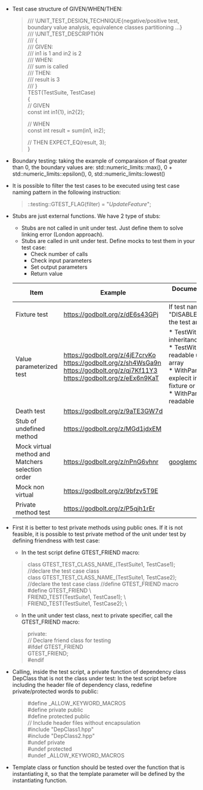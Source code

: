 * Test case structure of GIVEN/WHEN/THEN:
	> /// \UNIT_TEST_DESIGN_TECHNIQUE{negative/positive test, boundary value analysis, equivalence classes partitioning ...}  
	> /// \UNIT_TEST_DESCRIPTION  
	> /// {  
	> ///   GIVEN:  
	> ///      in1 is 1 and in2 is 2  
	> ///   WHEN:  
	> ///      sum is called  
	> ///   THEN:  
	> ///      result is 3  
	> /// }  
	> TEST(TestSuite, TestCase)  
	> {  
	> // GIVEN  
	> const int in1{1}, in2{2};  
	>   
	> // WHEN  
	> const int result = sum(in1, in2);
	> 
	> // THEN
	> EXPECT_EQ(result, 3);  
	> }  
	
* Boundary testing: 
taking the example of comparaison of float greater than 0, the boundary values are: std::numeric_limits<float>::max(), 0 + std::numeric_limits<float>::epsilon(), 0, std::numeric_limits<float>::lowest() 

* It is possible to filter the test cases to be executed using test case naming pattern in the following instruction:  
	> ::testing::GTEST_FLAG(filter) = "*UpdateFeature*";
	
* Stubs are just external functions. We have 2 type of stubs:  
	* Stubs are not called in unit under test. Just define them to solve linking error (London approach).  
	* Stubs are called in unit under test. Define mocks to test them in your test case:  
		- Check number of calls  
		- Check input parameters  
		- Set output parameters  
		- Return value  

	| Item 	| Example 	| Documentation and further R&D 	|
	|---	|---	|---	|
	| Fixture test 	| https://godbolt.org/z/dE6s43GPj 	| If test name start by 	"DISABLED_", gtest will ignore the test and not run it 	|
	| Value parameterized test 	| https://godbolt.org/z/4jE7crvKo https://godbolt.org/z/sh4WsGa9n https://godbolt.org/z/qj7Kf11Y3 https://godbolt.org/z/eEx6n9KaT 	| * TestWithParam : implecit inheritance from ::testing::Test  <br>* 	TestWithParam more readable using ValuesIn C array  <br>* WithParamInterface : 	explecit inheritance from fixture or ::testing::Test  <br>* WithParamInterface 	more readable 	|
	| Death test 	| https://godbolt.org/z/9aTE3GW7d 	| 	|
	| Stub of undefined method 	| https://godbolt.org/z/MGd1jdxEM 	|   	|
	| Mock virtual method and Matchers selection order	| https://godbolt.org/z/nPnG6vhnr 	| [googlemock/scripts/generator](https://git.xfel.eu/karaboDevices/googletest/tree/master/googlemock/scripts/generator) 	|
	| Mock non virtual 	| https://godbolt.org/z/9bfzv5T9E 	|   	|
	| Private method test 	| https://godbolt.org/z/P5qjh1rEr 	|  	|

* First it is better to test private methods using public ones. If it is not feasible, it is possible to test private method of the unit under test by defining friendness with test case:
	* In the test script define GTEST_FRIEND macro:  
	>	class GTEST_TEST_CLASS_NAME_(TestSuite1, TestCase1); //declare the test case class  
	>	class GTEST_TEST_CLASS_NAME_(TestSuite1, TestCase2); //declare the test case class
	>	//define GTEST_FRIEND macro  
	>	#define GTEST_FRIEND \  
	>	FRIEND_TEST(TestSuite1, TestCase1); \  
	>	FRIEND_TEST(TestSuite1, TestCase2); \  
	* In the unit under test class, next to private specifier, call the GTEST_FRIEND macro:  
	>	private:  
	>		// Declare friend class for testing  
	>		#ifdef GTEST_FRIEND  
	>		GTEST_FRIEND;  
	>		#endif  
	
* Calling, inside the test script, a private function of dependency class DepClass that is not the class under test: In the test script before including the header file of dependency class, redefine private/protected words to public:
	>	#define _ALLOW_KEYWORD_MACROS  
	>	#define private public  
	>	#define protected public  
	>	// Include header files without encapsulation  
	>	#include "DepClass1.hpp"  
	>	#include "DepClass2.hpp"  
	>	#undef private  
	>	#undef protected  
	>	#undef _ALLOW_KEYWORD_MACROS  	
	
* Template class or function should be tested over the function that is instantiating it, so that the template parameter will be defined by the instantiating function.  
    